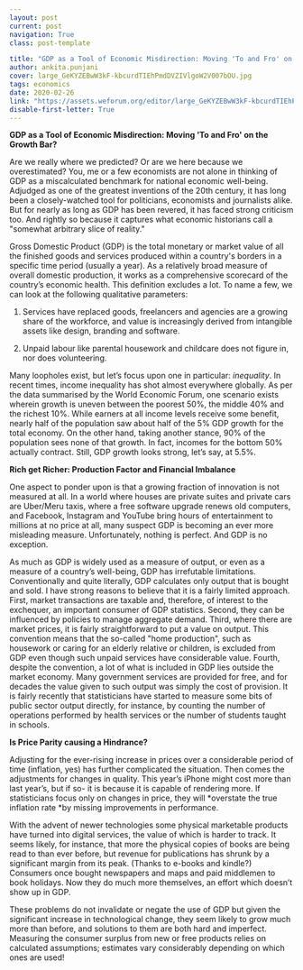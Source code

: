 ```yaml
---
layout: post
current: post
navigation: True
class: post-template

title: "GDP as a Tool of Economic Misdirection: Moving 'To and Fro' on the Growth Bar?"
author: ankita.punjani
cover: large_GeKYZEBwW3kF-kbcurdTIEhPmdDVZIVlgoW2V007bOU.jpg
tags: economics
date: 2020-02-26
link: "https://assets.weforum.org/editor/large_GeKYZEBwW3kF-kbcurdTIEhPmdDVZIVlgoW2V007bOU.jpg"
disable-first-letter: True
---
```

**GDP as a Tool of Economic Misdirection: Moving 'To and Fro' on the Growth Bar?**

Are we really where we predicted? Or are we here because we overestimated? You, me or a few economists are not alone in thinking of GDP as a miscalculated benchmark for national economic well-being. Adjudged as one of the greatest inventions of the 20th century, it has long been a closely-watched tool for politicians, economists and journalists alike. But for nearly as long as GDP has been revered, it has faced strong criticism too. And rightly so because it captures what economic historians call a "somewhat arbitrary slice of reality."

Gross Domestic Product (GDP) is the total monetary or market value of all the finished goods and services produced within a country's borders in a specific time period (usually a year). As a relatively broad measure of overall domestic production, it works as a comprehensive scorecard of the country’s economic health. This definition excludes a lot. To name a few, we can look at the following qualitative parameters:

1) Services have replaced goods, freelancers and agencies are a growing share of the workforce, and value is increasingly derived from intangible assets like design, branding and software.

2) Unpaid labour like parental housework and childcare does not figure in, nor does volunteering.

Many loopholes exist, but let’s focus upon one in particular: *inequality*. In recent times, income inequality has shot almost everywhere globally. As per the data summarised by the World Economic Forum, one scenario exists wherein growth is uneven between the poorest 50%, the middle 40% and the richest 10%. While earners at all income levels receive some benefit, nearly half of the population saw about half of the 5% GDP growth for the total economy. On the other hand, taking another stance, 90% of the population sees none of that growth. In fact, incomes for the bottom 50% actually contract. Still, GDP growth looks strong, let’s say, at 5.5%.

**Rich get Richer: Production Factor and Financial Imbalance**

One aspect to ponder upon is that a growing fraction of innovation is not measured at all. In a world where houses are private suites and private cars are Uber/Meru taxis, where a free software upgrade renews old computers, and Facebook, Instagram and YouTube bring hours of entertainment to millions at no price at all, many suspect GDP is becoming an ever more misleading measure. Unfortunately, nothing is perfect. And GDP is no exception.

As much as GDP is widely used as a measure of output, or even as a measure of a country’s well-being, GDP has irrefutable limitations. Conventionally and quite literally, GDP calculates only output that is bought and sold. I have strong reasons to believe that it is a fairly limited approach. First, market transactions are taxable and, therefore, of interest to the exchequer, an important consumer of GDP statistics. Second, they can be influenced by policies to manage aggregate demand. Third, where there are market prices, it is fairly straightforward to put a value on output. This convention means that the so-called "home production", such as housework or caring for an elderly relative or children, is excluded from GDP even though such unpaid services have considerable value. Fourth, despite the convention, a lot of what is included in GDP lies outside the market economy. Many government services are provided for free, and for decades the value given to such output was simply the cost of provision. It is fairly recently that statisticians have started to measure some bits of public sector output directly, for instance, by counting the number of operations performed by health services or the number of students taught in schools.

**Is Price Parity causing a Hindrance?**

Adjusting for the ever-rising increase in prices over a considerable period of time (inflation, yes) has further complicated the situation. Then comes the adjustments for changes in quality. This year’s iPhone might cost more than last year’s, but if so- it is because it is capable of rendering more. If statisticians focus only on changes in price, they will *overstate the true inflation rate *by missing improvements in performance.

With the advent of newer technologies some physical marketable products have turned into digital services, the value of which is harder to track. It seems likely, for instance, that more the physical copies of books are being read to than ever before, but revenue for publications has shrunk by a significant margin from its peak. (Thanks to e-books and kindle?) Consumers once bought newspapers and maps and paid middlemen to book holidays. Now they do much more themselves, an effort which doesn’t show up in GDP.

These problems do not invalidate or negate the use of GDP but given the significant increase in technological change, they seem likely to grow much more than before, and solutions to them are both hard and imperfect. Measuring the consumer surplus from new or free products relies on calculated assumptions; estimates vary considerably depending on which ones are used!
